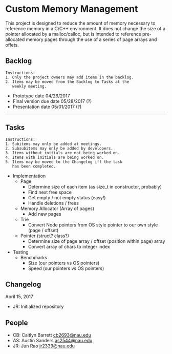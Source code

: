 # Custom Memory Management

This project is designed to reduce the amount of memory necessary to reference
memory in a C/C++ environment.  It does not change the size of a pointer
allocated by a malloc/calloc, but is intended to reference pre-allocated memory
pages through the use of a series of page arrays and offets.

## Backlog

    Instructions:
    1. Only the project owners may add items in the backlog.
    2. Items may be moved from the Backlog to Tasks at the
       weekly meeting.

* Prototype date 04/26/2017
* Final version due date 05/28/2017 (?)
* Presentation date 05/01/2017 (?)
 -------------------------------------------------------------------------------


## Tasks

    Instructions:
    1. Subitems may only be added at meetings.
    2. Subsubitems may only be added by developers.
    3. Items without initials are not being worked on.
    4. Items with initials are being worked on.
    5. Items may be moved to the Changelog iff the task
       has been completed.

* Implementation
	* Page
		* Determine size of each item (as size_t in constructor, probably)
		* Find next free space
		* Get empty / not empty status (easy!)
		* Handle deletions / frees
	* Memory Allocator (Array of pages)
		* Add new pages
	* Trie
		* Convert Node pointers from OS style pointer to our own style (page / offset)
	* Pointer (struct? class?)
		* Determine size of page array / offset (position within page) array
		* Convert array of chars to integer index
* Testing
	* Benchmarks
		* Size (our pointers vs OS pointers)
		* Speed (our pointers vs OS pointers)


## Changelog

April 15, 2017
* JR: Initialized repository

## People

* CB: Caitlyn Barrett <cb2693@nau.edu>
* AS: Austin Sanders <as2544@nau.edu>
* JR: Jun Rao <jr2339@nau.edu>